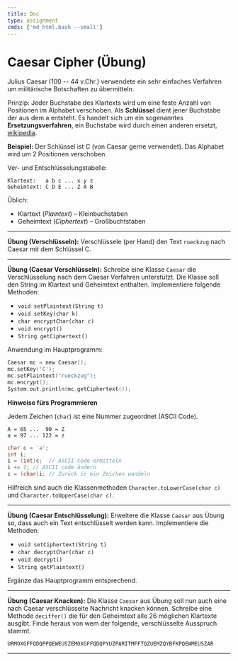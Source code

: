 ```yaml
---
title: Doc
type: assignment
cmds: ['md_html.bash --small']
---
```


# Caesar Cipher (Übung)

Julius Caesar (100 -- 44 v.Chr.) verwendete ein sehr einfaches Verfahren um militärische Botschaften zu übermitteln. 

Prinzip: Jeder Buchstabe des Klartexts wird um eine feste Anzahl von Positionen im Alphabet verschoben. Als **Schlüssel** dient jener Buchstabe der aus dem a entsteht. Es handelt sich um ein sogenanntes **Ersetzungsverfahren**, ein Buchstabe wird durch einen anderen ersetzt, [wikipedia](http://de.wikipedia.org/wiki/Verschiebechiffre}{$\rightarrow$wikipedia).

**Beispiel:** Der Schlüssel ist C (von Caesar gerne verwendet). Das Alphabet wird um 2 Positionen verschoben.

Ver- und Entschlüsselungstabelle:

```
Klartext:   a b c ... x y z
Geheimtext: C D E ... Z A B
```

Üblich:

- Klartext (*Plaintext*) – Kleinbuchstaben
- Geheimtext (*Ciphertext*) – Großbuchtstaben



---

**Übung (Verschlüsseln):**
Verschlüssele (per Hand) den Text `rueckzug` nach Caesar mit dem Schlüssel C.



---

**Übung (Caesar Verschlüsseln):**
Schreibe eine Klasse `Caesar` die Verschlüsselung nach dem Caesar Verfahren unterstützt.
Die Klasse soll den String im Klartext und Geheimtext enthalten.
Implementiere folgende Methoden:

- `void setPlaintext(String t)`
- `void setKey(char k)`
- `char encryptChar(char c)`
- `void encrypt()`
- `String getCiphertext()`


Anwendung im Hauptprogramm:
```c
Caesar mc = new Caesar();
mc.setKey('C');
mc.setPlaintext("rueckzug");
mc.encrypt();
System.out.println(mc.getCiphertext());
```


**Hinweise fürs Programmieren**

Jedem Zeichen (`char`) ist eine Nummer zugeordnet (ASCII Code).

```
A = 65 ...  90 = Z
a = 97 ... 122 = z
```


```c
char c = 'a';
int i;
i = (int)c;  // ASCII code ermitteln
i += 2; // ASCII code ändern
c = (char)i; // Zurück in ein Zeichen wandeln
```

Hilfreich sind auch die Klassenmethoden `Character.toLowerCase(char c)` und `Character.toUpperCase(char c)`.



---

**Übung (Caesar Entschlüsselung):**
Erweitere die Klasse `Caesar` aus Übung  so, dass auch ein Text entschlüsselt werden kann. 
Implementiere die Methoden:

- `void setCiphertext(String t)`
- `char decryptChar(char c)`
- `void decrypt()`
- `String getPlaintext()`

Ergänze das Hauptprogramm entsprechend.



---

**Übung (Caesar Knacken):**
Die Klasse `Caesar` aus Übung  soll nun auch eine nach Caesar verschlüsselte Nachricht knacken können. Schreibe eine Methode `deciffer()` die für den Geheimtext alle 26 möglichen Klartexte ausgibt.  Finde heraus von wem der folgende, verschlüsselte Ausspruch stammt.

```
URMOXGFFQDQPPQEWEUSZEMOXGFFQDQPYUZPARITMFFTQZUEMZQYBFKPQEWMEUSZAR
```
---



